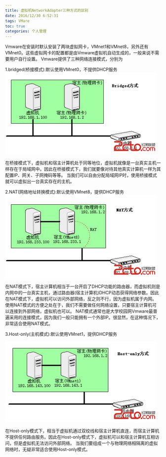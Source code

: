 ```yaml
---
title: 虚拟机NetworkAdapter三种方式的区别
date: 2016/12/30 6:52:31
tags: VMare
toc: true
categories: 个人管理
---
```

Vmware在安装时默认安装了两块虚拟网卡，VMnet1和VMnet8，另外还有VMnet0。这些虚拟网卡的配置都是由Vmware虚拟机自动生成的，一般来说不需要用户自行设置。
Vmware提供了三种网络连接模式，分别为
<!-- more -->
1.bridged(桥接模式):默认使用VMnet0，不提供DHCP服务
![image](虚拟机NetworkAdapter三种方式的区别/1.png)

在桥接模式下，虚拟机和宿主计算机处于同等地位，虚拟机就像是一台真实主机一样存在于局域网中。因此在桥接模式下，我们就要像对待其他真实计算机一样为其配置IP、网关、子网掩码等等。
当我们可以自由分配局域网IP时，使用桥接模式就可以虚拟出一台真实存在的主机。

2.NAT(网络地址转换模式):默认使用VMnet8，提供DHCP服务
![image](虚拟机NetworkAdapter三种方式的区别/2.png)

在NAT模式下，宿主计算机相当于一台开启了DHCP功能的路由器，而虚拟机则是内网中的一台真实主机，通过路由器(宿主计算机)DHCP动态获得网络参数。因此在NAT模式下，虚拟机可以访问外部网络，反之则不行，因为虚拟机属于内网。
使用NAT模式的方便之处在于，我们不需要做任何网络设置，只要宿主计算机可以连接到外部网络，虚拟机也可以。
NAT模式通常也是大学校园网Vmware最普遍采用的连接模式，因为我们一般只能拥有一个外部IP。很显然，在这种情况下，非常适合使用NAT模式。

3.Host-only(主机模式):默认使用VMnet1，提供DHCP服务

![image](虚拟机NetworkAdapter三种方式的区别/3.png)

在Host-only模式下，相当于虚拟机通过双绞线和宿主计算机直连，而宿主计算机不提供任何路由服务。因此在Host-only模式下，虚拟机可以和宿主计算机互相访问，但是虚拟机无法访问外部网络。
当我们要组成一个与物理网络相隔离的虚拟网络时，无疑非常适合使用Host-only模式。
